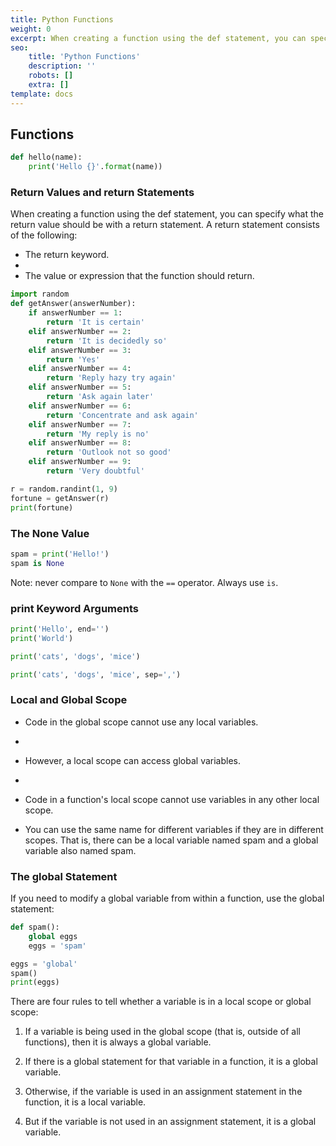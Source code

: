 ```yaml
---
title: Python Functions
weight: 0
excerpt: When creating a function using the def statement, you can specify what the return value should be with a return statement. A return statement consists of the following
seo:
    title: 'Python Functions'
    description: ''
    robots: []
    extra: []
template: docs
---
```


## Functions

```python
def hello(name):
    print('Hello {}'.format(name))
```

### Return Values and return Statements

When creating a function using the def statement, you can specify what the return value should be with a return statement. A return statement consists of the following:

- The return keyword.
- 
- The value or expression that the function should return.

```python
import random
def getAnswer(answerNumber):
    if answerNumber == 1:
        return 'It is certain'
    elif answerNumber == 2:
        return 'It is decidedly so'
    elif answerNumber == 3:
        return 'Yes'
    elif answerNumber == 4:
        return 'Reply hazy try again'
    elif answerNumber == 5:
        return 'Ask again later'
    elif answerNumber == 6:
        return 'Concentrate and ask again'
    elif answerNumber == 7:
        return 'My reply is no'
    elif answerNumber == 8:
        return 'Outlook not so good'
    elif answerNumber == 9:
        return 'Very doubtful'

r = random.randint(1, 9)
fortune = getAnswer(r)
print(fortune)
```

### The None Value

```python
spam = print('Hello!')
spam is None
```

Note: never compare to `None` with the `==` operator. Always use `is`.

### print Keyword Arguments

```python
print('Hello', end='')
print('World')
```

```python
print('cats', 'dogs', 'mice')
```

```python
print('cats', 'dogs', 'mice', sep=',')
```

### Local and Global Scope

- Code in the global scope cannot use any local variables.
- 
- However, a local scope can access global variables.
- 
- Code in a function's local scope cannot use variables in any other local scope.

- You can use the same name for different variables if they are in different scopes. That is, there can be a local variable named spam and a global variable also named spam.

### The global Statement

If you need to modify a global variable from within a function, use the global statement:

```python
def spam():
    global eggs
    eggs = 'spam'

eggs = 'global'
spam()
print(eggs)
```

There are four rules to tell whether a variable is in a local scope or global scope:

1. If a variable is being used in the global scope (that is, outside of all functions), then it is always a global variable.

1. If there is a global statement for that variable in a function, it is a global variable.

1. Otherwise, if the variable is used in an assignment statement in the function, it is a local variable.

1. But if the variable is not used in an assignment statement, it is a global variable.
